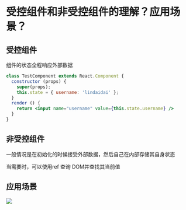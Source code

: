 # 受控组件和非受控组件的理解？应用场景？

## 受控组件

组件的状态全程响应外部数据

```jsx
class TestComponent extends React.Component {
  constructor (props) {
    super(props);
    this.state = { username: 'lindaidai' };
  }
  render () {
    return <input name="username" value={this.state.username} />
  }
}
```

## 非受控组件

一般情况是在初始化的时候接受外部数据，然后自己在内部存储其自身状态

当需要时，可以使用ref 查询 DOM并查找其当前值


## 应用场景

![](https://static.vue-js.com/f28aed20-df2f-11eb-ab90-d9ae814b240d.png)